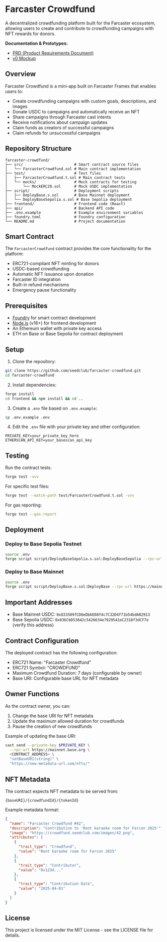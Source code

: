 # Farcaster Crowdfund

A decentralized crowdfunding platform built for the Farcaster ecosystem, allowing users to create and contribute to crowdfunding campaigns with NFT rewards for donors.

**Documentation & Prototypes:**
- [PRD (Product Requirements Document)](https://docs.google.com/document/d/1pKOuC1SWLjoGwhF4qI1B0T2kpM9mQ1MNSxJ1shnZWqI/edit?tab=t.0)
- [v0 Mockup](https://v0-farcaster-fundraise.vercel.app/)

## Overview

Farcaster Crowdfund is a mini-app built on Farcaster Frames that enables users to:

- Create crowdfunding campaigns with custom goals, descriptions, and images
- Donate USDC to campaigns and automatically receive an NFT
- Share campaigns through Farcaster cast intents
- Receive notifications about campaign updates
- Claim funds as creators of successful campaigns
- Claim refunds for unsuccessful campaigns

## Repository Structure

```
farcaster-crowdfund/
├── src/                       # Smart contract source files
│   └── FarcasterCrowdfund.sol # Main contract implementation
├── test/                      # Test files
│   ├── FarcasterCrowdfund.t.sol # Main contract tests
│   └── mocks/                 # Mock contracts for testing
│       └── MockERC20.sol      # Mock USDC implementation
├── script/                    # Deployment scripts
│   ├── DeployBase.s.sol       # Base Mainnet deployment
│   └── DeployBaseSepolia.s.sol # Base Sepolia deployment
├── frontend/                  # Frontend code (React)
├── api/                       # Backend API code
├── .env.example               # Example environment variables
├── foundry.toml               # Foundry configuration
└── README.md                  # Project documentation
```

## Smart Contract

The `FarcasterCrowdfund` contract provides the core functionality for the platform:

- ERC721-compliant NFT minting for donors
- USDC-based crowdfunding
- Automatic NFT issuance upon donation
- Farcaster ID integration
- Built-in refund mechanisms
- Emergency pause functionality

## Prerequisites

- [Foundry](https://book.getfoundry.sh/getting-started/installation) for smart contract development
- [Node.js](https://nodejs.org/) (v16+) for frontend development
- An Ethereum wallet with private key access
- ETH on Base or Base Sepolia for contract deployment

## Setup

1. Clone the repository:

```bash
git clone https://github.com/seedclub/farcaster-crowdfund.git
cd farcaster-crowdfund
```

2. Install dependencies:

```bash
forge install
cd frontend && npm install && cd ..
```

3. Create a `.env` file based on `.env.example`:

```bash
cp .env.example .env
```

4. Edit the `.env` file with your private key and other configuration:

```
PRIVATE_KEY=your_private_key_here
ETHERSCAN_API_KEY=your_basescan_api_key
```

## Testing

Run the contract tests:

```bash
forge test -vvv
```

For specific test files:

```bash
forge test --match-path test/FarcasterCrowdfund.t.sol -vvv
```

For gas reporting:

```bash
forge test --gas-report
```

## Deployment

### Deploy to Base Sepolia Testnet

```bash
source .env
forge script script/DeployBaseSepolia.s.sol:DeployBaseSepolia --rpc-url https://sepolia.base.org --broadcast --verify
```

### Deploy to Base Mainnet

```bash
source .env
forge script script/DeployBase.s.sol:DeployBase --rpc-url https://mainnet.base.org --broadcast --verify
```

## Important Addresses

- Base Mainnet USDC: `0x833589fCD6eDb6E08f4c7C32D4f71b54bdA02913`
- Base Sepolia USDC: `0x036CbD53842c5426634e7929541eC2318f3dCF7e` (verify this address)

## Contract Configuration

The deployed contract has the following configuration:

- ERC721 Name: "Farcaster Crowdfund"
- ERC721 Symbol: "CROWDFUND"
- Maximum Crowdfund Duration: 7 days (configurable by owner)
- Base URI: Configurable base URL for NFT metadata

## Owner Functions

As the contract owner, you can:

1. Change the base URI for NFT metadata
2. Update the maximum allowed duration for crowdfunds
3. Pause the creation of new crowdfunds

Example of updating the base URI:

```bash
cast send --private-key $PRIVATE_KEY \
  --rpc-url https://mainnet.base.org \
  <CONTRACT_ADDRESS> \
  "setBaseURI(string)" \
  "https://new-metadata-url.com/nfts/"
```

## NFT Metadata

The contract expects NFT metadata to be served from:

```
{baseURI}/{crowdfundId}/{tokenId}
```

Example metadata format:

```json
{
  "name": "Farcaster Crowdfund #42",
  "description": "Contribution to 'Rent karaoke room for Farcon 2025'",
  "image": "https://crowdfund.seedclub.com/images/42.png",
  "attributes": [
    {
      "trait_type": "Crowdfund",
      "value": "Rent karaoke room for Farcon 2025"
    },
    {
      "trait_type": "Contributor",
      "value": "0x1234..."
    },
    {
      "trait_type": "Contribution Date",
      "value": "2025-04-01"
    }
  ]
}
```

## License

This project is licensed under the MIT License - see the LICENSE file for details.